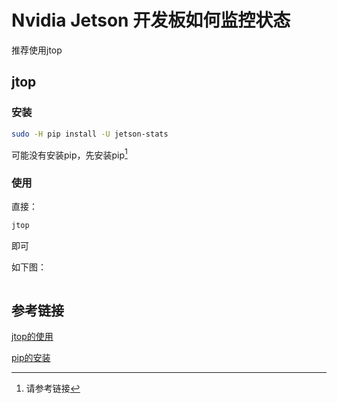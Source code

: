 # Nvidia Jetson 开发板如何监控状态

推荐使用jtop

## jtop

### 安装

```bash
sudo -H pip install -U jetson-stats
```

可能没有安装pip，先安装pip[^pip_install]

### 使用

直接：

```bash
jtop
```

即可

如下图：

![]()

## 参考链接

[jtop的使用](https://blog.csdn.net/weixin_41010198/article/details/109804101)

[pip的安装](https://ywnz.com/linuxjc/3316.html#:~:text=Ubuntu%2018.04%20%E9%BB%98%E8%AE%A4%E5%AE%89%E8%A3%85%E4%BA%86%20Python%202%20%E5%92%8C%20Python%203%E3%80%82,%E6%B3%A8%E6%84%8F%EF%BC%9A%E5%9C%A8%E6%9C%AC%E6%96%87%E4%B8%AD%E4%BD%BF%E7%94%A8%E7%9A%84%E6%98%AF%20Ubuntu%2018.04%20%E7%89%88%E6%9C%AC%E3%80%82%20%E4%BD%86%E6%98%AF%E5%AE%83%E5%BA%94%E8%AF%A5%E9%80%82%E7%94%A8%E4%BA%8E%E5%85%B6%E4%BB%96%E7%89%88%E6%9C%AC%EF%BC%8C%E5%A6%82%20Ubuntu%2016.04%E3%80%8118.10%20%E7%89%88%E6%9C%AC%E7%AD%89%E3%80%82)

[^pip_install]: 请参考链接
